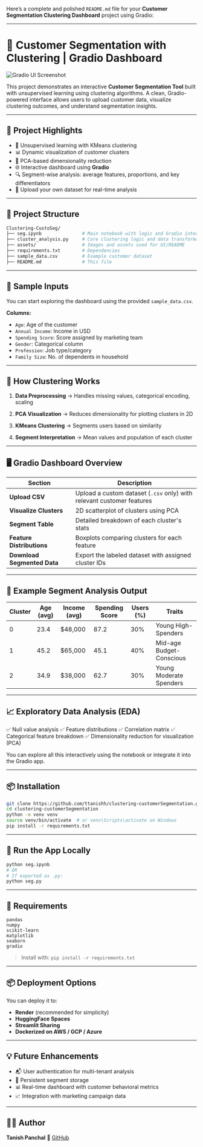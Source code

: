 Here’s a complete and polished `README.md` file for your **Customer Segmentation Clustering Dashboard** project using Gradio:

---

# 🧠 Customer Segmentation with Clustering | Gradio Dashboard

![Gradio UI Screenshot](./assets/dashboard_preview.png)

This project demonstrates an interactive **Customer Segmentation Tool** built with unsupervised learning using clustering algorithms. A clean, Gradio-powered interface allows users to upload customer data, visualize clustering outcomes, and understand segmentation insights.

---

## 📌 Project Highlights

* 🧩 Unsupervised learning with KMeans clustering
* 📊 Dynamic visualization of customer clusters
* 🧠 PCA-based dimensionality reduction
* 🌐 Interactive dashboard using **Gradio**
* 🔍 Segment-wise analysis: average features, proportions, and key differentiators
* 📁 Upload your own dataset for real-time analysis

---

## 📂 Project Structure

```bash
Clustering-CustoSeg/
├── seg.ipynb               # Main notebook with logic and Gradio interface
├── cluster_analysis.py     # Core clustering logic and data transformation
├── assets/                 # Images and assets used for UI/README
├── requirements.txt        # Dependencies
├── sample_data.csv         # Example customer dataset
├── README.md               # This file
```

---

## 🧪 Sample Inputs

You can start exploring the dashboard using the provided `sample_data.csv`.

**Columns:**

* `Age`: Age of the customer
* `Annual Income`: Income in USD
* `Spending Score`: Score assigned by marketing team
* `Gender`: Categorical column
* `Profession`: Job type/category
* `Family Size`: No. of dependents in household

---

## 🧠 How Clustering Works

1. **Data Preprocessing**
   → Handles missing values, categorical encoding, scaling

2. **PCA Visualization**
   → Reduces dimensionality for plotting clusters in 2D

3. **KMeans Clustering**
   → Segments users based on similarity

4. **Segment Interpretation**
   → Mean values and population of each cluster

---

## 🖥️ Gradio Dashboard Overview

| Section                     | Description                                                           |
| --------------------------- | --------------------------------------------------------------------- |
| **Upload CSV**              | Upload a custom dataset (`.csv` only) with relevant customer features |
| **Visualize Clusters**      | 2D scatterplot of clusters using PCA                                  |
| **Segment Table**           | Detailed breakdown of each cluster's stats                            |
| **Feature Distributions**   | Boxplots comparing clusters for each feature                          |
| **Download Segmented Data** | Export the labeled dataset with assigned cluster IDs                  |

---

## 🧪 Example Segment Analysis Output

| Cluster | Age (avg) | Income (avg) | Spending Score | Users (%) | Traits                   |
| ------- | --------- | ------------ | -------------- | --------- | ------------------------ |
| 0       | 23.4      | \$48,000     | 87.2           | 30%       | Young High-Spenders      |
| 1       | 45.2      | \$65,000     | 45.1           | 40%       | Mid-age Budget-Conscious |
| 2       | 34.9      | \$38,000     | 62.7           | 30%       | Young Moderate Spenders  |

---

## 📈 Exploratory Data Analysis (EDA)

✅ Null value analysis
✅ Feature distributions
✅ Correlation matrix
✅ Categorical feature breakdown
✅ Dimensionality reduction for visualization (PCA)

You can explore all this interactively using the notebook or integrate it into the Gradio app.

---

## 📦 Installation

```bash
git clone https://github.com/ttanishh/clustering-customerSegmentation.git
cd clustering-customerSegmentation
python -m venv venv
source venv/bin/activate  # or venv\Scripts\activate on Windows
pip install -r requirements.txt
```

---

## 🚀 Run the App Locally

```bash
python seg.ipynb
# OR
# If exported as .py:
python seg.py
```

---

## 🧩 Requirements

```
pandas
numpy
scikit-learn
matplotlib
seaborn
gradio
```

> Install with: `pip install -r requirements.txt`

---

## 📦 Deployment Options

You can deploy it to:

* **Render** (recommended for simplicity)
* **HuggingFace Spaces**
* **Streamlit Sharing**
* **Dockerized on AWS / GCP / Azure**

---

## 💡 Future Enhancements

* 📬 User authentication for multi-tenant analysis
* 💾 Persistent segment storage
* 📊 Real-time dashboard with customer behavioral metrics
* 📈 Integration with marketing campaign data

---

## 👨‍💻 Author

**Tanish Panchal**
🔗 [GitHub](https://github.com/ttanishh)

